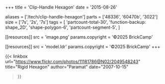 +++
title = 'Clip-Handle Hexagon'
date  = '2015-08-26'

aliases = ['/tech/clip-handle-hexagon']
parts = ['48336', '60470b', '3022']
size  = ['7s', '2s', '7s']
tags  = [
  'partcount-total-30',
  'function-backup: shape_2D',
  'shape-polygon-6',
  'partcount-segment-5',
]

[[resources]]
src              = 'image.png'
params.copyright = '©2025 BrickCamp'

[[resources]]
src              = 'model.ldr'
params.copyright = '©2025 BrickCamp'
+++

{{< linkbox
    url="https://www.flickr.com/photos/11181786@N02/2049548243"
    title="Rigid Hexagon"
    author="Paramat"
    date="2007-10-15"
>}}
